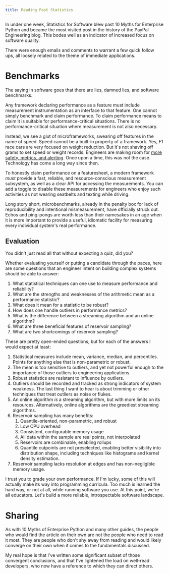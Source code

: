 ```yaml
---
title: Reading Past Statistics
---
```


In under one week, Statistics for Software blew past 10 Myths for
Enterprise Python and became the most visited post in the history of
the PayPal Engineering blog. This bodes well as an indicator of
increased focus on software quality.

There were enough emails and comments to warrant a few quick follow
ups, all loosely related to the theme of immediate applications.

# Benchmarks

The saying in software goes that there are lies, damned lies, and
software benchmarks.

Any framework declaring performance as a feature must include
measurement instrumentation as an interface to that feature. One
cannot simply benchmark and claim performance. To claim performance
means to claim it is suitable for performance-critical
situations. There is no performance-critical situation where
measurement is not also necessary.

Instead, we see a glut of microframeworks, swearing off features in
the name of speed. Speed cannot be a built-in property of a
framework. Yes, F1 race cars are very focused on weight reduction. But
it's not shaving off grams to set speed or weight records. Engineers
are making room for
[more safety, metrics, and alerting][f1_telemetry]. Once upon a time,
this was not the case. Technology has come a long way since then.

[f1_telemetry]: https://www.metasphere.co.uk/telemetry-data-journey-f1/

To honestly claim performance on a featuresheet, a modern framework
*must* provide a fast, reliable, and resource-conscious measurement
subsystem, as well as a clear API for accessing the measurements. You
can add a toggle to disable these measurements for engineers who enjoy
such activities as not wearing seatbelts and texting while driving.

Long story short, microbenchmarks, already in the penalty box for lack
of reproducibility and intentional mismeasurement, have officially
struck out. Echos and ping-pongs are worth less than their namesakes
in an age when it is more important to provide a useful, idiomatic
facility for measuring every individual system's real performance.

<!--
### Combo

One of the major advantages of moment-based measures like the mean and
variance is the ease with they can be combined together. As long as
you have a count, you can create a weighted equation that will give
you a mean representative of two populations combined. There is no
such operation for a median. The median of medians is not the median
of the whole, and the mean of the medians is right out.

Reservoir sampling readds this power of dataset combination, much more
robustly than moment-based statistics. With the counts of the
associated data, we can create weighted datasets, suitable for merging
into a reservoir representing more data. This is like taking two
thumbnails, scaling them up, interleaving them, and scaling back down
again. This mergeability is incredibly important for algorithms
running over streams of data that often make the most sense when
rolled up across processes, machines, and datacenters.

### p-values

Reservoir sampling introduces one subtle statistical
nuance. Because the entire population is considered, and points are
uniformly randomly selected, hypothesis-testing metrics like the
p-value are meaningless here. Hypothesis testing is used as a checksum
to test that the data is as random as we expect it to be according to
a given distribution. But our sample is random by definition,
guaranteed by the accuracy of your random number generator of
choice. Furthermore, classical reservoir sampling as described here
does not assume a distribution, so it is not possible to compute a
p-value. Accuracy is instead measured directly as a function of the
number of points configured in your reservoir. Low resolution will
lead to poor accuracy.

-->

## Evaluation

You didn't just read all that without expecting a quiz, did you?

Whether evaluating yourself or putting a candidate through the paces,
here are some questions that an engineer intent on building complex
systems should be able to answer:

1. What statistical techniques can one use to measure performance and
   reliability?
2. What are the strengths and weaknesses of the arithmetic mean as a
   performance statistic?
3. What does it mean for a statistic to be robust?
4. How does one handle outliers in performance metrics?
5. What is the difference between a streaming algorithm and an online algorithm?
6. What are three beneficial features of reservoir sampling?
7. What are two shortcomings of reservoir sampling?

These are pretty open-ended questions, but for each of the answers I
would expect at least:

1. Statistical measures include mean, variance, median, and
   percentiles. Points for anything else that is non-parametric or
   robust.
2. The mean is too sensitive to outliers, and yet not powerful enough
   to the importance of those outliers to engineering applications.
3. Robust statistics are resistant to influence by outliers.
4. Outliers should be recorded and tracked as strong indicators of
   system weakness. The last thing I want to hear is about trimming or
   other techniques that treat outliers as noise or flukes.
5. An online algorithm *is* a streaming algorithm, but with more
   limits on its resources. Alternatively, online algorithms are the
   greediest streaming algorithms.
6. Reservoir sampling has many benefits:
    1. Quantile-oriented, non-parametric, and robust
    2. Low CPU overhead
    3. Consistent, configurable memory usage
    4. All data within the sample are real points, not interpolated
    5. Reservoirs are combinable, enabling rollups
    6. Quantile cutpoints are not preselected, enabling better
       visibility into distribution shape, including techniques like
       histograms and kernel density estimation.
7. Reservoir sampling lacks resolution at edges and has
   non-negligible memory usage.

I trust you to grade your own performance. If I'm lucky, some of this
will actually make its way into programming curricula. Too much is
learned the hard way, or not at all, while running software you
use. At this point, we're all educators. Let's build a more reliable,
introspectable software landscape.

# Sharing

As with 10 Myths of Enterprise Python and many other guides, the
people who would find the article on their own are not the people who
need to read it most. They are people who don't shy away from reading
and would likely converge on their own when it comes to the
fundamentals discussed.

My real hope is that I've written some significant subset of those
convergent conclusions, and that I've lightened the load on well-read
developers, who now have a reference to which they can direct others.

